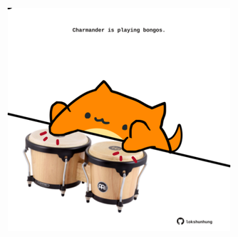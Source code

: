 <!-- built at 26/05/2021, 02:39:47 UTC -->
<p align="center">
  <img width="500" height="500" src="./ReadmeImage.svg">
</p>
